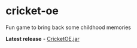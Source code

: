 # cricket-oe
Fun game to bring back some childhood memories

**Latest release** - [CricketOE.jar](https://github.com/sakshamgupta05/cricket-oe/releases/latest)